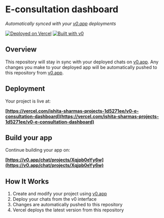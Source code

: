 # E-consultation dashboard

*Automatically synced with your [v0.app](https://v0.app) deployments*

[![Deployed on Vercel](https://img.shields.io/badge/Deployed%20on-Vercel-black?style=for-the-badge&logo=vercel)](https://vercel.com/ishita-sharmas-projects-1d5271ee/v0-e-consultation-dashboard)
[![Built with v0](https://img.shields.io/badge/Built%20with-v0.app-black?style=for-the-badge)](https://v0.app/chat/projects/Xqjpb0eYy6w)

## Overview

This repository will stay in sync with your deployed chats on [v0.app](https://v0.app).
Any changes you make to your deployed app will be automatically pushed to this repository from [v0.app](https://v0.app).

## Deployment

Your project is live at:

**[https://vercel.com/ishita-sharmas-projects-1d5271ee/v0-e-consultation-dashboard](https://vercel.com/ishita-sharmas-projects-1d5271ee/v0-e-consultation-dashboard)**

## Build your app

Continue building your app on:

**[https://v0.app/chat/projects/Xqjpb0eYy6w](https://v0.app/chat/projects/Xqjpb0eYy6w)**

## How It Works

1. Create and modify your project using [v0.app](https://v0.app)
2. Deploy your chats from the v0 interface
3. Changes are automatically pushed to this repository
4. Vercel deploys the latest version from this repository